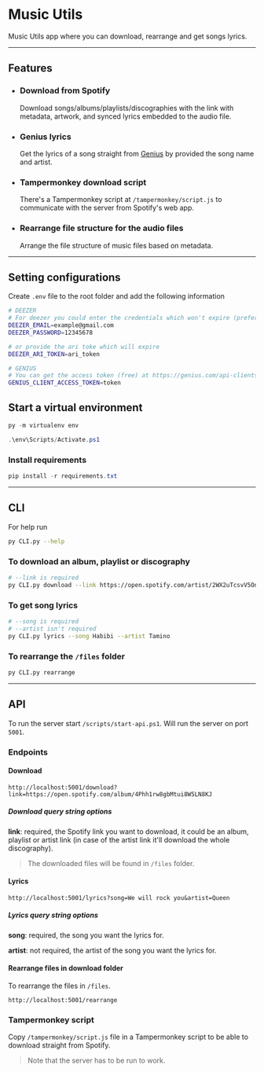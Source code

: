 # Music Utils

Music Utils app where you can download, rearrange and get songs lyrics.

---

## Features

* ### Download from Spotify

  Download songs/albums/playlists/discographies with the link with metadata, artwork, and synced lyrics embedded to the audio file.

* ### Genius lyrics

  Get the lyrics of a song straight from [Genius](https://genius.com) by provided the song name and artist.

* ### Tampermonkey download script

  There's a Tampermonkey script at ``/tampermonkey/script.js`` to communicate with the server from Spotify's web app.

* ### Rearrange file structure for the audio files

  Arrange the file structure of music files based on metadata.

---

## Setting configurations

Create ``.env`` file to the root folder and add the following information

```bash
# DEEZER
# For deezer you could enter the credentials which won't expire (preferred)
DEEZER_EMAIL=example@gmail.com
DEEZER_PASSWORD=12345678

# or provide the ari toke which will expire
DEEZER_ARI_TOKEN=ari_token

# GENIUS
# You can get the access token (free) at https://genius.com/api-clients
GENIUS_CLIENT_ACCESS_TOKEN=token
```

## Start a virtual environment

```powershell
py -m virtualenv env

.\env\Scripts/Activate.ps1
```

### Install requirements

```powershell
pip install -r requirements.txt
```

---

## CLI

For help run

```bash
py CLI.py --help
```

### To download an album, playlist or discography

```bash
# --link is required
py CLI.py download --link https://open.spotify.com/artist/2WX2uTcsvV5OnS0inACecP
```

### To get song lyrics

```bash
# --song is required
# --artist isn't required
py CLI.py lyrics --song Habibi --artist Tamino
```

### To rearrange the `/files` folder

```bash
py CLI.py rearrange
```

---

## API

To run the server start ``/scripts/start-api.ps1``. Will run the server on port ``5001``.

### Endpoints

#### Download

```link
http://localhost:5001/download?link=https://open.spotify.com/album/4Phh1rw8gbMtui8W5LN8KJ
```

##### Download query string options

**link**: required, the Spotify link you want to download, it could be an album, playlist or artist link (in case of the artist link it'll download the whole discography).

> The downloaded files will be found in ``/files`` folder.

#### Lyrics

```link
http://localhost:5001/lyrics?song=We will rock you&artist=Queen
```

##### Lyrics query string options

**song**: required, the song you want the lyrics for.

**artist**: not required, the artist of the song you want the lyrics for.

#### Rearrange files in download folder

To rearrange the files in ``/files``.

```link
http://localhost:5001/rearrange
```

### Tampermonkey script

Copy ``/tampermonkey/script.js`` file in a Tampermonkey script to be able to download straight from Spotify.

> Note that the server has to be run to work.

